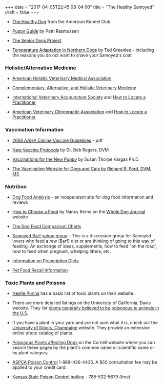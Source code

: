 +++
date = "2017-04-05T22:45:08-04:00"
title = "The Healthy Samoyed"
draft = false
+++

- [The Healthy Dog](http://www.akc.org/public_education/healthy_dog.cfm) from the American Kennel Club

- [Puppy Guide](http://www.shadow-woodsams.com/puppyguide.html) by Patti Rasmussen

- [The Senior Dogs Project](http://www.srdogs.com/Pages/care.fr.html)

- [Temperature Adaptation in Northern Dogs](http://www.samoyed.org/heat.html) by Ted Greenlee -
including the reasons you do not want to shave your Samoyed's coat

<div class="heading mb-small">
<h3>Holistic/Alternative Medicine</h3>
</div>

- [American Holistic Veterinary Medical Association](http://www.ahvma.org/)

- [Complementary, Alternative, and Holistic Veterinary Medicine](http://www.altvetmed.org/)

- [International Veterinary Acupuncture Society](http://www.ivas.org/) and [How to Locate a Practitioner](http://www.ivas.org/Members/VetSearch/tabid/124/Default.aspx)

- [American Veterinary Chiropractic Association](http://www.avcadoctors.com/) and [How to Locate a Practitioner](http://www.avcadoctors.com/search_for_avca_certified_doctor.htm)

<div class="heading mb-small">
<h3>Vaccination Information</h3>
</div>

- [2006 AAHA Canine Vaccine Guidelines](http://www.aahanet.org/PublicDocuments/VaccineGuidelines06Revised.pdf) - pdf

- [New Vaccine Protocols](http://www.newvaccinationprotocols.com/) by Dr. Bob Rogers, DVM

- [Vaccinations for the New Puppy](http://www.mirage-samoyeds.com/vaccinations.htm) by Susan Thorpe Vargas Ph.D.

- [The Vaccination Website for Dogs and Cats by Richard B. Ford, DVM, MS](http://www.dvmvac.com/)

<div class="heading mb-small">
<h3>Nutrition</h3>
</div>

- [Dog Food Analysis](http://www.dogfoodanalysis.com/) - an independent site for dog food information and reviews

- [How to Choose a Food](http://www.whole-dog-journal.com/sample/food.html) by Nancy Kerns on the [Whole Dog Journal](http://www.whole-dog-journal.com/) website

- [The Dog Food Comparison Charts](http://www.doberdogs.com/menu.html)

- [Samoyed Barf yahoo group](http://pets.dir.groups.yahoo.com/group/BarfSamoyeds/) - This
is a discussion group for Samoyed lovers who feed a raw (Barf) diet or
are thinking of going to this way of feeding. An exchange of ideas,
supplements, how to feed "on the road", how to feed when pregnant,
whelping litters, etc.

- [Information on Prescription Diets](http://www.prescriptiondiets.com/)

- [Pet Food Recall Information ](/dog-food-recall-information)

<div class="heading mb-small">
<h3>Toxic Plants and Poisons</h3>
</div>

- [Nestle Purina](http://www.purina.com/dogs/safety/PoisonousPlants.aspx) has a basic list of toxic plants on their website.

- There are more detailed listings on the University of California, Davis
website. They list [plants generally believed to be poisonous to animals in the U.S](http://wric.ucdavis.edu/information/poisonous.pdf).

- If you have a plant in your yard and are not sure what it is, check out the [University of Illinois, Champaign](http://www.library.uiuc.edu/vex/toxic/format.htm) website.
They provide an extensive online photo catalog of plants.

- [Poisonous Plants affecting Dogs](http://www.ansci.cornell.edu/plants/dogs/) on
the Cornell website where you can search these pages by the plant's
common name or scientific name or by plant category.

- [ASPCA Poison Control](http://www.aspca.org/site/PageServer?pagename=pro_apcc) 1-888-426-4435.
A $60 consultation fee may be applied to your credit card.

- [Kansas State Poison Control hotline](http://www.mediarelations.k-state.edu/newsreleases/pethealth/poisonhotline121107.html) - 785-532-5679
(free)
